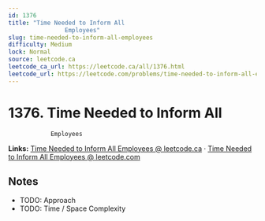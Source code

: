 ```yaml
--- 
id: 1376
title: "Time Needed to Inform All
                Employees"
slug: time-needed-to-inform-all-employees
difficulty: Medium
lock: Normal
source: leetcode.ca
leetcode_ca_url: https://leetcode.ca/all/1376.html
leetcode_url: https://leetcode.com/problems/time-needed-to-inform-all-employees/
---
```


# 1376. Time Needed to Inform All
                Employees

**Links:** [Time Needed to Inform All
                Employees @ leetcode.ca](https://leetcode.ca/all/1376.html) · [Time Needed to Inform All
                Employees @ leetcode.com](https://leetcode.com/problems/time-needed-to-inform-all-employees/)

## Notes
- TODO: Approach
- TODO: Time / Space Complexity

